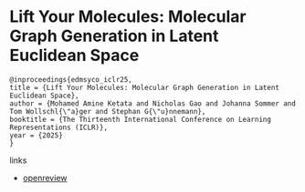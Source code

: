 # Lift Your Molecules: Molecular Graph Generation in Latent Euclidean Space

```
@inproceedings{edmsyco_iclr25,
title = {Lift Your Molecules: Molecular Graph Generation in Latent Euclidean Space},
author = {Mohamed Amine Ketata and Nicholas Gao and Johanna Sommer and Tom Wollschl{\"a}ger and Stephan G{\"u}nnemann},
booktitle = {The Thirteenth International Conference on Learning Representations (ICLR)},
year = {2025}
}
```

links
- [openreview](https://openreview.net/forum?id=uNomADvF3s)
